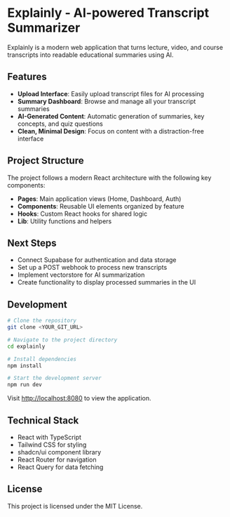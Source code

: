 
# Explainly - AI-powered Transcript Summarizer

Explainly is a modern web application that turns lecture, video, and course transcripts into readable educational summaries using AI.

## Features

- **Upload Interface**: Easily upload transcript files for AI processing
- **Summary Dashboard**: Browse and manage all your transcript summaries
- **AI-Generated Content**: Automatic generation of summaries, key concepts, and quiz questions
- **Clean, Minimal Design**: Focus on content with a distraction-free interface

## Project Structure

The project follows a modern React architecture with the following key components:

- **Pages**: Main application views (Home, Dashboard, Auth)
- **Components**: Reusable UI elements organized by feature
- **Hooks**: Custom React hooks for shared logic
- **Lib**: Utility functions and helpers

## Next Steps

- Connect Supabase for authentication and data storage
- Set up a POST webhook to process new transcripts
- Implement vectorstore for AI summarization
- Create functionality to display processed summaries in the UI

## Development

```sh
# Clone the repository
git clone <YOUR_GIT_URL>

# Navigate to the project directory
cd explainly

# Install dependencies
npm install

# Start the development server
npm run dev
```

Visit [http://localhost:8080](http://localhost:8080) to view the application.

## Technical Stack

- React with TypeScript
- Tailwind CSS for styling
- shadcn/ui component library
- React Router for navigation
- React Query for data fetching

## License

This project is licensed under the MIT License.
